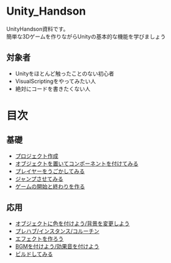 # Unity_Handson
UnityHandson資料です。  
簡単な3Dゲームを作りながらUnityの基本的な機能を学びましょう

## 対象者
- Unityをほとんど触ったことのない初心者
- VisualScriptingをやってみたい人
- 絶対にコードを書きたくない人

# 目次
## 基礎
- [プロジェクト作成](https://github.com/Naja-Naja/Unity_Handson/blob/main/Handson/CreateProject.md)  
- [オブジェクトを置いてコンポーネントを付けてみる](https://github.com/Naja-Naja/Unity_Handson/blob/main/Handson/chapter2.md)  
- [プレイヤーをうごかしてみる](https://github.com/Naja-Naja/Unity_Handson/blob/main/Handson/chapter3.md)  
- [ジャンプさせてみる](https://github.com/Naja-Naja/Unity_Handson/blob/main/Handson/chapter4.md)  
- [ゲームの開始と終わりを作る](https://github.com/Naja-Naja/Unity_Handson/blob/main/Handson/chapter5.md)  

## 応用  
- [オブジェクトに色を付けよう/背景を変更しよう](https://github.com/Naja-Naja/Unity_Handson/blob/main/Handson/chapter6.md)  
- [プレハブ/インスタンス/コルーチン](https://github.com/Naja-Naja/Unity_Handson/blob/main/Handson/chapter7.md) 　
- [エフェクトを作ろう](https://github.com/Naja-Naja/Unity_Handson/blob/main/Handson/chapter8.md) 
- [BGMを付けよう/効果音を付けよう](https://github.com/Naja-Naja/Unity_Handson/blob/main/Handson/chapter9.md) 
- [ビルドしてみる](https://github.com/Naja-Naja/Unity_Handson/blob/main/Handson/chapter10.md) 
